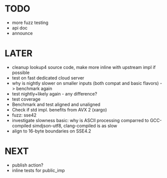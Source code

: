 # TODO
* more fuzz testing
* api doc
* announce

# LATER
* cleanup lookup4 source code, make more inline with upstream impl if possible
* test on fast dedicated cloud server
* why is nightly slower on smaller inputs (both compat and basic flavors) -> benchmark again
* test nightly+likely again - any difference?
* test coverage
* Benchmark and test aligned and unaligned
* Check if std impl. benefits from AVX 2 (xargo)
* fuzz: sse42
* investigate slowness basic: why is ASCII processing comparred to GCC-compiled simdjson-utf8,
  clang-compiled is as slow
* align to 16-byte boundaries on SSE4.2


# NEXT
* publish action?
* inline tests for public_imp